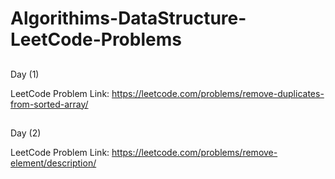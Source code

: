 # Algorithims-DataStructure-LeetCode-Problems


##
Day (1)

LeetCode Problem Link: https://leetcode.com/problems/remove-duplicates-from-sorted-array/

##

##
Day (2)

LeetCode Problem Link: https://leetcode.com/problems/remove-element/description/

##


